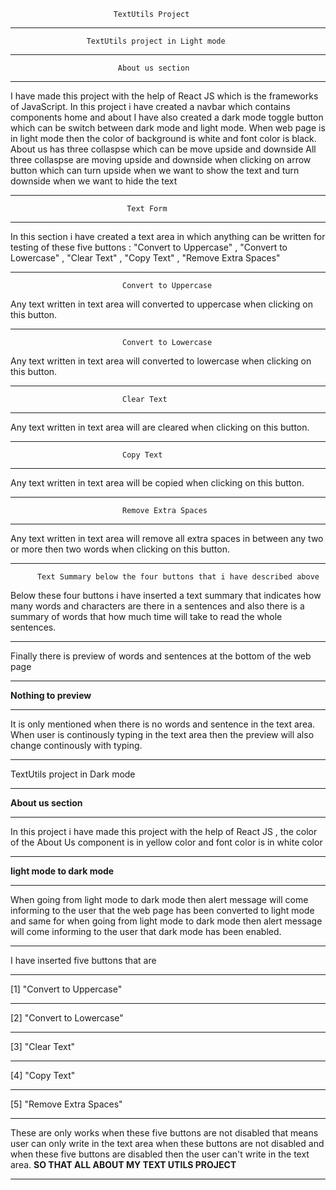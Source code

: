                            TextUtils Project      
____________________________________________________________________________________
                     TextUtils project in Light mode 
____________________________________________________________________________________
                            About us section 
____________________________________________________________________________________
I have made this project with the help of React JS which is the frameworks of JavaScript.
In this project i have created a navbar which contains components home and about 
I have also created a dark mode toggle button which can be switch between dark mode and
light mode. When web page is in light mode then the color of background is white and 
font color is black. About us has three collaspse which can be move upside and downside
All three collaspse are moving upside and downside when clicking on arrow button which can 
turn upside when we want to show the text and turn downside when we want to hide the text
____________________________________________________________________________________
                              Text Form
____________________________________________________________________________________
 In this section i have created a text area in which anything can be written for testing 
 of these five buttons : "Convert to Uppercase" , "Convert to Lowercase" , "Clear Text" , 
 "Copy Text" , "Remove Extra Spaces" 
____________________________________________________________________________________
                             Convert to Uppercase
 Any text written in text area will converted to uppercase when clicking on this button.
____________________________________________________________________________________
                             Convert to Lowercase
 Any text written in text area will converted to lowercase when clicking on this button.
____________________________________________________________________________________
                             Clear Text
____________________________________________________________________________________
 Any text written in text area will are cleared when clicking on this button.
____________________________________________________________________________________
                             Copy Text
____________________________________________________________________________________
 Any text written in text area will be copied when clicking on this button.
____________________________________________________________________________________
                             Remove Extra Spaces
____________________________________________________________________________________
 Any text written in text area will remove all extra spaces in between any two or 
 more then two words when clicking on this button.
____________________________________________________________________________________
          Text Summary below the four buttons that i have described above
Below these four buttons i have inserted a text summary that indicates how many words 
and characters are there in a sentences and also there is a summary of words that how 
much time will take to read the whole sentences.
____________________________________________________________________________________
Finally there is preview of words and sentences at the bottom of the web page 
____________________________________________________________________________________
**Nothing to preview** 
____________________________________________________________________________________
It is only mentioned when there is no words and sentence
in the text area. When user is continously typing in the text area then the 
preview will also change continously with typing.
____________________________________________________________________________________
TextUtils project in Dark mode
____________________________________________________________________________________
****About us section****
____________________________________________________________________________________
In this project i have made this project with the help of React JS , the color of the 
About Us component is in yellow color and font color is in white color 
____________________________________________________________________________________
****light mode to dark mode**** 
____________________________________________________________________________________
When going from light mode to dark mode then alert message will come informing to the 
user that the web page has been converted to light mode and same for when going from
light mode to dark mode then alert message will come informing to the user that dark 
mode has been enabled.
____________________________________________________________________________________
I have inserted five buttons that are
_______________________________________
 [1] "Convert to Uppercase"
_______________________________________
 [2] "Convert to Lowercase"
_______________________________________
 [3] "Clear Text"  
_______________________________________
 [4] "Copy Text"
_______________________________________
 [5] "Remove Extra Spaces"
_______________________________________
These are only works when these five buttons
are not disabled that means user can only write in the text area when these buttons are
not disabled and when these five buttons are disabled then the user can't write in the 
text area.
**SO THAT ALL ABOUT MY TEXT UTILS PROJECT**
____________________________________________________________________________________
